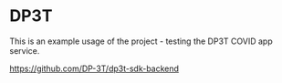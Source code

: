 # DP3T

This is an example usage of the project - testing the DP3T COVID app service.

https://github.com/DP-3T/dp3t-sdk-backend


